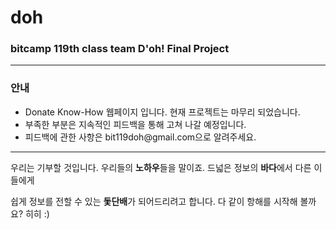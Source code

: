 # doh

### bitcamp 119th class team D'oh! Final Project
---


### 안내
<ul>
  <li>Donate Know-How 웹페이지 입니다. 현재 프로젝트는 마무리 되었습니다.</li>
  <li>부족한 부분은 지속적인 피드백을 통해 고쳐 나갈 예정입니다.</li>
  <li>피드백에 관한 사항은 bit119doh@gmail.com으로 알려주세요.</li>
</ul>

---

우리는 기부할 것입니다. 우리들의 **노하우**들을 말이죠. 드넓은 정보의 **바다**에서 다른 이들에게 

쉽게 정보를 전할 수 있는 **돛단배**가 되어드리려고 합니다. 다 같이 항해를 시작해 볼까요? 히히 :) 
